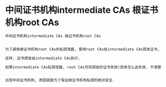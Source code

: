 # 中间证书机构intermediate CAs 根证书机构root CAs

```txt
中间证书机构intermediate CAs 根证书机构root CAs


为了避免根证书机构root CAs的私钥泄露, 使用root CAs给intermediate CAs颁发证书, 然后将root CAs的私钥物理隔离(私钥分隔, 存在不同地方).

这样, 证书颁发由intermediate CAs执行.

如果intermediate CAs私钥泄露, root CAs可将颁发的证书失效(具体怎么去失效, 不清楚, 超过证书失效, 不续证书有效期?), 来避免危机.


出现中间证书机构, 原因就是为了保证根证书机构私钥的绝对安全.
```
